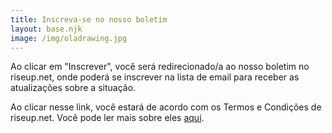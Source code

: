 ```yaml
---
title: Inscreva-se no nosso boletim
layout: base.njk
image: /img/oladrawing.jpg
---
```


Ao clicar em &quot;Inscrever&quot;, você será redirecionado/a ao nosso boletim no riseup.net, onde poderá se inscrever na lista de email para receber as atualizações sobre a situação.

Ao clicar nesse link, você estará de acordo com os Termos e Condições de riseup.net. Você pode ler mais sobre eles <a href="https://riseup.net/tos" target="_blank" rel="noopener noreferrer" id="text-links">aqui</a>.

<a class="f6 link dim ba bw1 ph3 pv2 mb2 dib black" href="https://lists.riseup.net/www/subscribe/freeolabini" target="_blank" rel="noopener noreferrer" id="subscribe-button">

